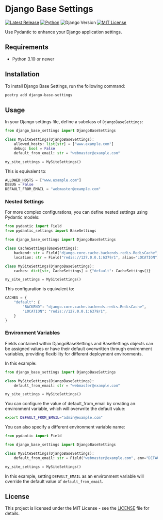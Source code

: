 # Django Base Settings

[![Latest Release](https://img.shields.io/github/v/release/vsakkas/django-base-settings.svg?color=187f58)](https://github.com/vsakkas/django-base-settings/releases/tag/v0.2.0)
[![Python](https://img.shields.io/badge/python-3.10+-187f58.svg)](https://www.python.org/downloads/)
![Django Version](https://img.shields.io/badge/django-5.0+-187f58)
[![MIT License](https://img.shields.io/badge/license-MIT-187f58)](https://github.com/vsakkas/django-base-settings/blob/master/LICENSE)

Use Pydantic to enhance your Django application settings.

## Requirements

- Python 3.10 or newer

## Installation

To install Django Base Settings, run the following command:

```bash
poetry add django-base-settings
```

## Usage

In your Django settings file, define a subclass of `DjangoBaseSettings`:

```python
from django_base_settings import DjangoBaseSettings

class MySiteSettings(DjangoBaseSettings):
    allowed_hosts: list[str] = ["www.example.com"]
    debug: bool = False
    default_from_email: str = "webmaster@example.com"

my_site_settings = MySiteSettings()
```

This is equivalent to:

```python
ALLOWED_HOSTS = ["www.example.com"]
DEBUG = False
DEFAULT_FROM_EMAIL = "webmaster@example.com"
```

### Nested Settings

For more complex configurations, you can define nested settings using Pydantic models:

```python
from pydantic import Field
from pydantic_settings import BaseSettings

from django_base_settings import DjangoBaseSettings

class CacheSettings(BaseSettings):
    backend: str = Field("django.core.cache.backends.redis.RedisCache", alias="BACKEND")
    location: str = Field("redis://127.0.0.1:6379/1", alias="LOCATION")

class MySiteSettings(DjangoBaseSettings):
    caches: dict[str, CacheSettings] = {"default": CacheSettings()}

my_site_settings = MySiteSettings()
```

This configuration is equivalent to:

```python
CACHES = {
    "default": {
        "BACKEND": "django.core.cache.backends.redis.RedisCache",
        "LOCATION": "redis://127.0.0.1:6379/1",
    }
}
```

### Environment Variables

Fields contained within DjangoBaseSettings and BaseSettings objects can be assigned values or have their default overwritten through environment variables, providing flexibility for different deployment environments.

In this example:

```python
from django_base_settings import DjangoBaseSettings

class MySiteSettings(DjangoBaseSettings):
    default_from_email: str = "webmaster@example.com"

my_site_settings = MySiteSettings()
```

You can configure the value of default_from_email by creating an environment variable, which will overwrite the default value:

```bash
export DEFAULT_FROM_EMAIL="admin@example.com"
```

You can also specify a different environment variable name:

```python
from pydantic import Field

from django_base_settings import DjangoBaseSettings

class MySiteSettings(DjangoBaseSettings):
    default_from_email: str = Field("webmaster@example.com", env="DEFAULT_EMAIL")

my_site_settings = MySiteSettings()
```

In this example, setting `DEFAULT_EMAIL` as an environment variable will override the default value of `default_from_email`.

## License

This project is licensed under the MIT License - see the [LICENSE](https://github.com/vsakkas/django-base-settings/blob/master/LICENSE) file for details.

